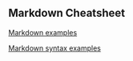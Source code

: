## Markdown Cheatsheet

[Markdown examples](https://www.markdownguide.org/cheat-sheet/)

[Markdown syntax examples](https://www.markdownguide.org/basic-syntax/)

